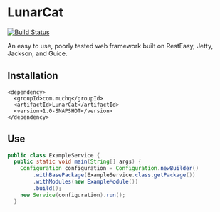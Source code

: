 # LunarCat
[![Build Status](https://travis-ci.org/muchq/LunarCat.svg?branch=master)](https://travis-ci.org/muchq/LunarCat)

An easy to use, poorly tested web framework built on RestEasy, Jetty, Jackson, and Guice.

## Installation

```
<dependency>
  <groupId>com.muchq</groupId>
  <artifactId>LunarCat</artifactId>
  <version>1.0-SNAPSHOT</version>
</dependency>
```

## Use

```java
public class ExampleService {
  public static void main(String[] args) {
    Configuration configuration = Configuration.newBuilder()
        .withBasePackage(ExampleService.class.getPackage())
        .withModules(new ExampleModule())
        .build();
    new Service(configuration).run();
  }
```


